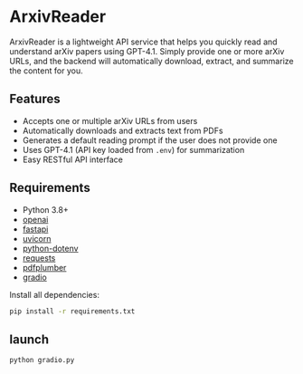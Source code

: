 # ArxivReader

ArxivReader is a lightweight API service that helps you quickly read and understand arXiv papers using GPT-4.1.
Simply provide one or more arXiv URLs, and the backend will automatically download, extract, and summarize the content for you.

## Features

- Accepts one or multiple arXiv URLs from users
- Automatically downloads and extracts text from PDFs
- Generates a default reading prompt if the user does not provide one
- Uses GPT-4.1 (API key loaded from `.env`) for summarization
- Easy RESTful API interface

## Requirements

- Python 3.8+
- [openai](https://pypi.org/project/openai/)
- [fastapi](https://fastapi.tiangolo.com/)
- [uvicorn](https://www.uvicorn.org/)
- [python-dotenv](https://pypi.org/project/python-dotenv/)
- [requests](https://pypi.org/project/requests/)
- [pdfplumber](https://pypi.org/project/pdfplumber/)
- [gradio]()

Install all dependencies:

```bash
pip install -r requirements.txt
```

## launch
```
python gradio.py
```